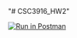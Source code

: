 "# CSC3916_HW2" 

[![Run in Postman](https://run.pstmn.io/button.svg)](https://app.getpostman.com/run-collection/baed0f5658cd2a0e96b9#?env%5BHW2%5D=W10=)
